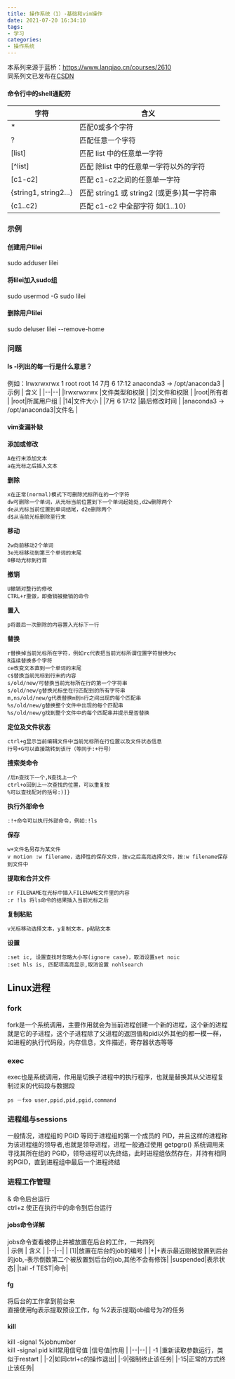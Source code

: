 ```yaml
---
title: 操作系统（1）-基础和vim操作
date: 2021-07-20 16:34:10
tags: 
- 学习
categories: 
- 操作系统
---
```

本系列来源于蓝桥：https://www.lanqiao.cn/courses/2610    
同系列文已发布在[CSDN](https://blog.csdn.net/qq_28391061/article/details/118521068)
#### 命令行中的shell通配符
|字符  | 含义 |
|--|--|
|*  |匹配0或多个字符  |
|?  |匹配任意一个字符  |
|[list] |匹配 list 中的任意单一字符  |
|[^list] | 匹配 除list 中的任意单一字符以外的字符 |
|[c1-c2] |匹配 c1-c2之间的任意单一字符  |
|{string1, string2...}|匹配 string1 或 string2 (或更多)其一字符串  |
|{c1..c2}|匹配 c1-c2 中全部字符 如{1..10}  |
### 示例
#### 创建用户lilei
sudo adduser lilei
#### 将lilei加入sudo组
sudo usermod -G sudo lilei
#### 删除用户lilei
sudo deluser lilei --remove-home
### 问题
#### ls -l列出的每一行是什么意思？ 
例如：lrwxrwxrwx 1 root      root        14 7月   6 17:12 anaconda3 -> /opt/anaconda3
| 示例 | 含义 |
|--|--|
|lrwxrwxrwx  |文件类型和权限  |
|2|文件和权限  |
|root|所有者  |
|root|所属用户组  |
|14|文件大小  |
|7月   6 17:12 |最后修改时间  |
|anaconda3 -> /opt/anaconda3|文件名  |
#### vim查漏补缺
**添加或修改**
```
A在行末添加文本
a在光标之后插入文本
```
**删除**
```
x在正常(normal)模式下可删除光标所在的一个字符
dw可删除一个单词，从光标当前位置到下一个单词起始处,d2w删除两个
de从光标当前位置到单词结尾，d2e删除两个
d$从当前光标删除至行末
```
**移动**
```
2w向前移动2个单词
3e光标移动到第三个单词的末尾
0移动光标到行首
```
**撤销**
```
U撤销对整行的修改
CTRL+r重做，即撤销被撤销的命令
```
**置入**
```
p将最后一次删除的内容置入光标下一行
```
**替换**
```
r替换掉当前光标所在字符，例如rc代表把当前光标所谓位置字符替换为c
R连续替换多个字符
ce改变文本直到一个单词的末尾
c$替换当前光标到行末的内容
s/old/new/可替换当前光标所在行的第一个字符串
s/old/new/g替换光标坐在行匹配到的所有字符串
m,ns/old/new/g代表替换m到n行之间出现的每个匹配串
%s/old/new/g替换整个文件中出现的每个匹配串
%s/old/new/g找到整个文件中的每个匹配串并提示是否替换
```
**定位及文件状态**
```
ctrl+g显示当前编辑文件中当前光标所在行位置以及文件状态信息
行号+G可以直接跳转到该行（等同于:+行号）
```
**搜索类命令**
```
/后n查找下一个,N查找上一个
ctrl+o回到上一次查找的位置，可以重复按
%可以查找配对的括号:)]}
```
**执行外部命令**
```
:!+命令可以执行外部命令，例如:!ls
```
**保存**
```
w+文件名另存为某文件
v motion :w filename，选择性的保存文件，按v之后高亮选择文件，按:w filename保存到文件中
```
**提取和合并文件**
```
:r FILENAME在光标中插入FILENAME文件里的内容
:r !ls 将ls命令的结果插入当前光标之后 
```
**复制粘贴**
```
v光标移动选择文本，y复制文本，p粘贴文本
```
**设置**
```
:set ic, 设置查找时忽略大小写(ignore case)，取消设置set noic
:set hls is, 匹配项高亮显示,取消设置 nohlsearch
```
## Linux进程
### fork
fork是一个系统调用，主要作用就会为当前进程创建一个新的进程，这个新的进程就是它的子进程，这个子进程除了父进程的返回值和pid以外其他的都一模一样，如进程的执行代码段，内存信息，文件描述，寄存器状态等等
### exec
exec也是系统调用，作用是切换子进程中的执行程序，也就是替换其从父进程复制过来的代码段与数据段
```
ps －fxo user,ppid,pid,pgid,command
```
### 进程组与sessions
一般情况，进程组的 PGID 等同于进程组的第一个成员的 PID，并且这样的进程称为该进程组的领导者,也就是领导进程，进程一般通过使用 getpgrp() 系统调用来寻找其所在组的 PGID，领导进程可以先终结，此时进程组依然存在，并持有相同的PGID，直到进程组中最后一个进程终结
### 进程工作管理
& 命令后台运行    
ctrl+z 使正在执行中的命令到后台运行    
#### jobs命令详解
jobs命令查看被停止并被放置在后台的工作，一共四列    
| 示例 | 含义 |
|--|--|
|  [1]|放置在后台的job的编号  |
|+|+表示最近刚被放置到后台的job,-表示倒数第二个被放置到后台的job,其他不会有修饰|
|suspended|表示状态|
|tail -f TEST|命令|
#### fg
将后台的工作拿到前台来    
直接使用fg表示提取预设工作，fg %2表示提取job编号为2的任务
#### kill
kill -signal %jobnumber    
kill -signal pid
kill常用信号值
|信号值|作用  |
|--|--|
| -1 |重新读取参数运行，类似于restart  |
|-2|如同ctrl+c的操作退出|
|-9|强制终止该任务|
|-15|正常的方式终止该任务|

